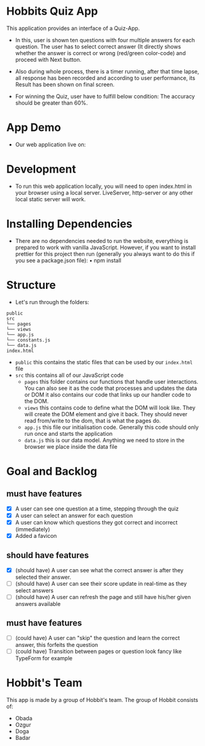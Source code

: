 # Hobbits Quiz App

This application provides an interface of a Quiz-App. 

* In this, user is shown ten questions with four multiple answers for each question. The user has to select correct answer (It directly shows whether the answer is correct or wrong (red/green color-code) and proceed with Next button.

* Also during whole process, there is a timer running, after that time lapse, all response has been recorded and according to user performance, its Result has been shown on final screen.

* For winning the Quiz, user have to fulfill below condition:
The accuracy should be greater than 60%.

# App Demo

* Our web application live on:  

# Development

* To run this web application locally, you will need to open index.html in your browser using a local server. LiveServer, http-server or any other local static server will work.

# Installing Dependencies

* There are no dependencies needed to run the website, everything is prepared to work with vanilla JavaScript. However, if you want to install prettier for this project then run (generally you always want to do this if you see a package.json file):
•	npm install

# Structure

* Let's run through the folders:

```
public
src
└── pages
└── views
└── app.js
└── constants.js
└── data.js
index.html
```

- `public` this contains the static files that can be used by our `index.html` file
- `src` this contains all of our JavaScript code
  - `pages` this folder contains our functions that handle user interactions. You can also see it as the code that processes and updates the data or DOM
    it also contains our code that links up our handler code to the DOM.
  - `views` this contains code to define what the DOM will look like. They will create the DOM element and give it back. They should never read from/write to the dom, that is what the pages do.
  - `app.js` this file our initialisation code. Generally this code should only run once and starts the application
  - `data.js` this is our data model. Anything we need to store in the browser we place inside the data file

# Goal and Backlog


## must have features

- [x] A user can see one question at a time, stepping through the quiz
- [x] A user can select an answer for each question
- [x] A user can know which questions they got correct and incorrect (immediately)
- [x] Added a favicon

## should have features

- [x] (should have) A user can see what the correct answer is after they selected their answer.
- [ ] (should have) A user can see their score update in real-time as they select answers
- [ ] (should have) A user can refresh the page and still have his/her given answers available

## must have features

- [ ] (could have) A user can "skip" the question and learn the correct answer, this forfeits the question
- [ ] (could have) Transition between pages or question look fancy like TypeForm for example

# Hobbit's Team
This app is made by a group of Hobbit's team. The group of Hobbit consists of:

* Obada
* Ozgur
* Doga 
* Badar


